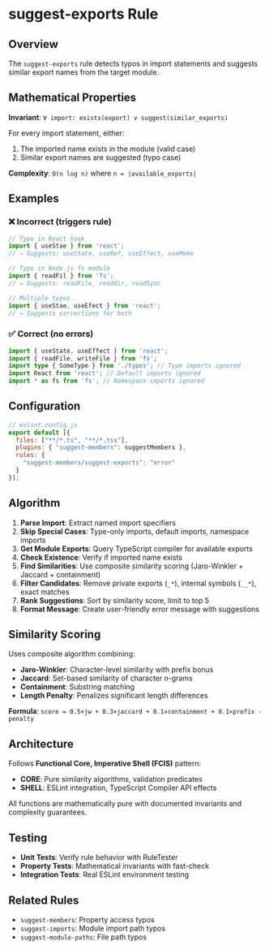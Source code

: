 # suggest-exports Rule

## Overview

The `suggest-exports` rule detects typos in import statements and suggests similar export names from the target module.

## Mathematical Properties

**Invariant**: `∀ import: exists(export) ∨ suggest(similar_exports)`

For every import statement, either:
1. The imported name exists in the module (valid case)
2. Similar export names are suggested (typo case)

**Complexity**: `O(n log n)` where `n = |available_exports|`

## Examples

### ❌ Incorrect (triggers rule)

```typescript
// Typo in React hook
import { useStae } from 'react';
// → Suggests: useState, useRef, useEffect, useMemo

// Typo in Node.js fs module  
import { readFil } from 'fs';
// → Suggests: readFile, readdir, readSync

// Multiple typos
import { useStae, useEfect } from 'react';
// → Suggests corrections for both
```

### ✅ Correct (no errors)

```typescript
import { useState, useEffect } from 'react';
import { readFile, writeFile } from 'fs';
import type { SomeType } from './types'; // Type imports ignored
import React from 'react'; // Default imports ignored
import * as fs from 'fs'; // Namespace imports ignored
```

## Configuration

```javascript
// eslint.config.js
export default [{
  files: ["**/*.ts", "**/*.tsx"],
  plugins: { "suggest-members": suggestMembers },
  rules: {
    "suggest-members/suggest-exports": "error"
  }
}];
```

## Algorithm

1. **Parse Import**: Extract named import specifiers
2. **Skip Special Cases**: Type-only imports, default imports, namespace imports
3. **Get Module Exports**: Query TypeScript compiler for available exports
4. **Check Existence**: Verify if imported name exists
5. **Find Similarities**: Use composite similarity scoring (Jaro-Winkler + Jaccard + containment)
6. **Filter Candidates**: Remove private exports (`_*`), internal symbols (`__*`), exact matches
7. **Rank Suggestions**: Sort by similarity score, limit to top 5
8. **Format Message**: Create user-friendly error message with suggestions

## Similarity Scoring

Uses composite algorithm combining:
- **Jaro-Winkler**: Character-level similarity with prefix bonus
- **Jaccard**: Set-based similarity of character n-grams  
- **Containment**: Substring matching
- **Length Penalty**: Penalizes significant length differences

**Formula**: `score = 0.5×jw + 0.3×jaccard + 0.1×containment + 0.1×prefix - penalty`

## Architecture

Follows **Functional Core, Imperative Shell (FCIS)** pattern:

- **CORE**: Pure similarity algorithms, validation predicates
- **SHELL**: ESLint integration, TypeScript Compiler API effects

All functions are mathematically pure with documented invariants and complexity guarantees.

## Testing

- **Unit Tests**: Verify rule behavior with RuleTester
- **Property Tests**: Mathematical invariants with fast-check
- **Integration Tests**: Real ESLint environment testing

## Related Rules

- `suggest-members`: Property access typos
- `suggest-imports`: Module import path typos  
- `suggest-module-paths`: File path typos